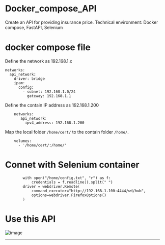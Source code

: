 # Docker_compose_API
Create an API for providing insurance price. 
Technical environment: Docker compose, FastAPI, Selenium

# docker compose file
Define the network as 192.168.1.x
~~~
networks:
  api_network:
    driver: bridge
    ipam:
      config:
        - subnet: 192.168.1.0/24
          gateway: 192.168.1.1
~~~

Define the contain IP address as 192.168.1.200
~~~
    networks:
       api_network:
         ipv4_address: 192.168.1.200
~~~

Map the local folder `/home/cert/` to the contain folder `/home/`.
~~~
    volumes:
      - '/home/cert/:/home/'
~~~

# Connet with Selenium container
~~~
        with open("/home/config.txt", "r") as f:
            credentials = f.readline().split(" ")
        driver = webdriver.Remote(
            command_executor="http://192.168.1.100:4444/wd/hub",
            options=webdriver.FirefoxOptions()
        )
~~~


# Use this API
![image](https://user-images.githubusercontent.com/75282285/201432969-a170bde7-6686-4516-a6e2-efb290900954.png)
****
